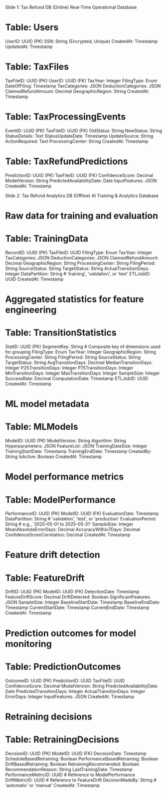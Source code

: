 Slide 1: Tax Refund DB (Online)
Real-Time Operational Database

Table: Users
=====
UserID: UUID (PK)
SSN: String (Encrypted, Unique)
CreatedAt: Timestamp
UpdatedAt: Timestamp


Table: TaxFiles
====
TaxFileID: UUID (PK)
UserID: UUID (FK)
TaxYear: Integer
FilingType: Enum
DateOfFiling: Timestamp
TaxCategories: JSON
DeductionCategories: JSON
ClaimedRefundAmount: Decimal
GeographicRegion: String
CreatedAt: Timestamp

Table: TaxProcessingEvents
====
EventID: UUID (PK)
TaxFileID: UUID (FK)
OldStatus: String
NewStatus: String
StatusDetails: Text
StatusUpdateDate: Timestamp
UpdateSource: String
ActionRequired: Text
ProcessingCenter: String
CreatedAt: Timestamp

Table: TaxRefundPredictions
====
PredictionID: UUID (PK)
TaxFileID: UUID (FK)
ConfidenceScore: Decimal
ModelVersion: String
PredictedAvailabilityDate: Date
InputFeatures: JSON
CreatedAt: Timestamp


Slide 2: Tax Refund Analytics DB (Offline)
AI Training & Analytics Database

# Raw data for training and evaluation
Table: TrainingData
====
RecordID: UUID (PK)
TaxFileID: UUID
FilingType: Enum
TaxYear: Integer
TaxCategories: JSON
DeductionCategories: JSON
ClaimedRefundAmount: Decimal
GeographicRegion: String
ProcessingCenter: String
FilingPeriod: String
SourceStatus: String
TargetStatus: String
ActualTransitionDays: Integer
DataPartition: String  # 'training', 'validation', or 'test'
ETLJobID: UUID
CreatedAt: Timestamp

# Aggregated statistics for feature engineering
Table: TransitionStatistics
====
StatID: UUID (PK)
SegmentKey: String  # Composite key of dimensions used for grouping
FilingType: Enum
TaxYear: Integer
GeographicRegion: String
ProcessingCenter: String
FilingPeriod: String
SourceStatus: String
TargetStatus: String
AvgTransitionDays: Decimal
MedianTransitionDays: Integer
P25TransitionDays: Integer
P75TransitionDays: Integer
MinTransitionDays: Integer
MaxTransitionDays: Integer
SampleSize: Integer
SuccessRate: Decimal
ComputationDate: Timestamp
ETLJobID: UUID
CreatedAt: Timestamp

# ML model metadata
Table: MLModels
====
ModelID: UUID (PK)
ModelVersion: String
Algorithm: String
Hyperparameters: JSON
FeatureList: JSON
TrainingDataSize: Integer
TrainingStartDate: Timestamp
TrainingEndDate: Timestamp
CreatedBy: String
IsActive: Boolean
CreatedAt: Timestamp

# Model performance metrics
Table: ModelPerformance
====
PerformanceID: UUID (PK)
ModelID: UUID (FK)
EvaluationDate: Timestamp
DataPartition: String  # 'validation', 'test', or 'production'
EvaluationPeriod: String  # e.g., '2025-05-01 to 2025-05-31'
SampleSize: Integer
MeanAbsoluteErrorDays: Decimal
AccuracyWithin7Days: Decimal
ConfidenceScoreCorrelation: Decimal
CreatedAt: Timestamp

# Feature drift detection
Table: FeatureDrift
====
DriftID: UUID (PK)
ModelID: UUID (FK)
DetectionDate: Timestamp
FeatureDriftScore: Decimal
DriftDetected: Boolean
SignificantFeatures: JSON
SampleSize: Integer
BaselineStartDate: Timestamp
BaselineEndDate: Timestamp
CurrentStartDate: Timestamp
CurrentEndDate: Timestamp
CreatedAt: Timestamp

# Prediction outcomes for model monitoring
Table: PredictionOutcomes
====
OutcomeID: UUID (PK)
PredictionID: UUID
TaxFileID: UUID
ConfidenceScore: Decimal
ModelVersion: String
PredictedAvailabilityDate: Date
PredictedTransitionDays: Integer
ActualTransitionDays: Integer
ErrorDays: Integer
InputFeatures: JSON
CreatedAt: Timestamp

# Retraining decisions
Table: RetrainingDecisions
====
DecisionID: UUID (PK)
ModelID: UUID (FK)
DecisionDate: Timestamp
ScheduleBasedRetraining: Boolean
PerformanceBasedRetraining: Boolean
DriftBasedRetraining: Boolean
RetrainingRecommended: Boolean
RecommendationReason: String
LastTrainingDate: Timestamp
PerformanceMetricID: UUID  # Reference to ModelPerformance
DriftMetricID: UUID  # Reference to FeatureDrift
DecisionMadeBy: String  # 'automatic' or 'manual'
CreatedAt: Timestamp